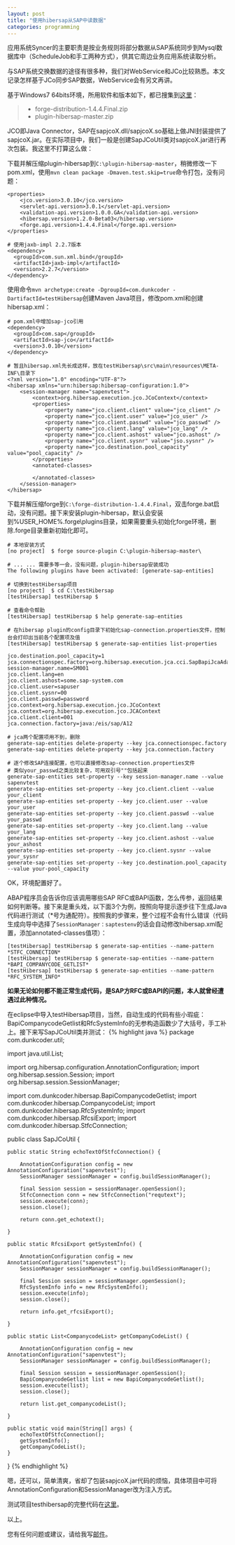 ```yaml
---
layout: post
title: "使用hibersap从SAP中读数据"
categories: programming
---
```


应用系统Syncer的主要职责是按业务规则将部分数据从SAP系统同步到Mysql数据库中（ScheduleJob和手工两种方式），供其它周边业务应用系统读取分析。

与SAP系统交换数据的途径有很多种，我们对WebService和JCo比较熟悉。本文记录怎样基于JCo同步SAP数据，WebService会有另文再讲。

基于Windows7 64bits环境，所用软件和版本如下，都已搜集到[这里](http://pan.baidu.com/s/1o6kcmwE)：
>* forge-distribution-1.4.4.Final.zip
>* plugin-hibersap-master.zip

JCO即Java Connector，SAP在sapjcoX.dll/sapjcoX.so基础上做JNI封装提供了sapjcoX.jar。在实际项目中，我们一般是创建SapJCoUtil类对sapjcoX.jar进行再次包装。我这里不打算这么做：

下载并解压缩plugin-hibersap到`C:\plugin-hibersap-master`，稍微修改一下pom.xml，使用`mvn clean package -Dmaven.test.skip=true`命令打包，没有问题：

	<properties>
    	<jco.version>3.0.10</jco.version>
    	<servlet-api.version>3.0.1</servlet-api.version>
    	<validation-api.version>1.0.0.GA</validation-api.version>
    	<hibersap.version>1.2.0-Beta03</hibersap.version>
    	<forge.api.version>1.4.4.Final</forge.api.version>
	</properties>

	# 使用jaxb-impl 2.2.7版本
	<dependency>
      <groupId>com.sun.xml.bind</groupId>
      <artifactId>jaxb-impl</artifactId>
      <version>2.2.7</version>
    </dependency>

使用命令`mvn archetype:create -DgroupId=com.dunkcoder -DartifactId=testHibersap`创建Maven Java项目，修改pom.xml和创建hibersap.xml：
	
	# pom.xml中增加sap-jco引用
	<dependency>
      <groupId>com.sap</groupId>
      <artifactId>sap-jco</artifactId>
      <version>3.0.10</version>
    </dependency>

    # 暂且hibersap.xml先长成这样，放在testHibersap\src\main\resources\META-INF\目录下
    <?xml version="1.0" encoding="UTF-8"?>
	<hibersap xmlns="urn:hibersap:hibersap-configuration:1.0">
		<session-manager name="sapenvtest">
			<context>org.hibersap.execution.jco.JCoContext</context>
			<properties>
				<property name="jco.client.client" value="jco_client" />
				<property name="jco.client.user" value="jco_user" />
				<property name="jco.client.passwd" value="jco_passwd" />
				<property name="jco.client.lang" value="jco_lang" />
				<property name="jco.client.ashost" value="jco.ashost" />
				<property name="jco.client.sysnr" value="jso.sysnr" />
				<property name="jco.destination.pool_capacity" value="pool_capacity" />
			</properties>
			<annotated-classes>

			</annotated-classes>
		</session-manager>
	</hibersap>

下载并解压缩forge到`C:\forge-distribution-1.4.4.Final`，双击forge.bat启动，没有问题。接下来安装plugin-hibersap，默认会安装到%USER_HOME%\.forge\plugins目录，如果需要重头初始化forge环境，删除.forge目录重新初始化即可。
	
	# 本地安装方式
	[no project]  $ forge source-plugin C:\plugin-hibersap-master\

	# ... ... 需要多等一会，没有问题，plugin-hibersap安装成功
	The following plugins have been activated: [generate-sap-entities]

	# 切换到testHibersap项目
	[no project]  $ cd C:\testHibersap
	[testHibersap] testHibersap $

	# 查看命令帮助
	[testHibersap] testHibersap $ help generate-sap-entities

	# 在hibersap plugin的config目录下初始化sap-connection.properties文件，控制台会打印出当前各个配置项及值
	[testHibersap] testHibersap $ generate-sap-entities list-properties

	jco.destination.pool_capacity=1
	jca.connectionspec.factory=org.hibersap.execution.jca.cci.SapBapiJcaAdapterConnectionSpecFactory
	session-manager.name=SM001
	jco.client.lang=en
	jco.client.ashost=some.sap-system.com
	jco.client.user=sapuser
	jco.client.sysnr=00
	jco.client.passwd=password
	jco.context=org.hibersap.execution.jco.JCoContext
	jca.context=org.hibersap.execution.jco.JCAContext
	jco.client.client=001
	jca.connection.factory=java:/eis/sap/A12

	# jca两个配置项用不到，删除
	generate-sap-entities delete-property --key jca.connectionspec.factory
	generate-sap-entities delete-property --key jca.connection.factory

	# 逐个修改SAP连接配置，也可以直接修改sap-connection.properties文件
	# 类似your_passwd之类比较复杂，可用双引号""包括起来
	generate-sap-entities set-property --key session-manager.name --value sapenvtest
	generate-sap-entities set-property --key jco.client.client --value your_client
	generate-sap-entities set-property --key jco.client.user --value your_user
	generate-sap-entities set-property --key jco.client.passwd --value your_passwd
	generate-sap-entities set-property --key jco.client.lang --value your_lang
	generate-sap-entities set-property --key jco.client.ashost --value your_ashost
	generate-sap-entities set-property --key jco.client.sysnr --value your_sysnr
	generate-sap-entities set-property --key jco.destination.pool_capacity --value your-pool_capacity

OK，环境配置好了。

ABAP程序员会告诉你应该调用哪些SAP RFC或BAPI函数，怎么传参，返回结果如何判断等。接下来是重头戏，以下面3个为例，按照向导提示逐步往下生成Java代码进行测试（*号为通配符）。按照我的步骤来，整个过程不会有什么错误（代码生成向导中选择了`SessionManager：saptestenv`的话会自动修改hibersap.xml配置，添加annotated-classes值项）：

	[testHibersap] testHibersap $ generate-sap-entities --name-pattern *STFC_CONNECTION*
	[testHibersap] testHibersap $ generate-sap-entities --name-pattern *BAPI_COMPANYCODE_GETLIST*
	[testHibersap] testHibersap $ generate-sap-entities --name-pattern *RFC_SYSTEM_INFO*
**如果无论如何都不能正常生成代码，是SAP方RFC或BAPI的问题，本人就曾经遭遇过此种情况。**

在eclipse中导入testHibersap项目，当然，自动生成的代码有些小瑕疵：BapiCompanycodeGetlist和RfcSystemInfo的无参构造函数少了大括号，手工补上。接下来写SapJCoUtil类并测试：
{% highlight java %}
package com.dunkcoder.util;

import java.util.List;

import org.hibersap.configuration.AnnotationConfiguration;
import org.hibersap.session.Session;
import org.hibersap.session.SessionManager;

import com.dunkcoder.hibersap.BapiCompanycodeGetlist;
import com.dunkcoder.hibersap.CompanycodeList;
import com.dunkcoder.hibersap.RfcSystemInfo;
import com.dunkcoder.hibersap.RfcsiExport;
import com.dunkcoder.hibersap.StfcConnection;

public class SapJCoUtil {

	public static String echoTextOfStfcConnection() {

		AnnotationConfiguration config = new AnnotationConfiguration("sapenvtest");
		SessionManager sessionManager = config.buildSessionManager();

		final Session session = sessionManager.openSession();
		StfcConnection conn = new StfcConnection("requtext");
		session.execute(conn);
		session.close();

		return conn.get_echotext();

	}

	public static RfcsiExport getSystemInfo() {

		AnnotationConfiguration config = new AnnotationConfiguration("sapenvtest");
		SessionManager sessionManager = config.buildSessionManager();

		final Session session = sessionManager.openSession();
		RfcSystemInfo info = new RfcSystemInfo();
		session.execute(info);
		session.close();

		return info.get_rfcsiExport();

	}

	public static List<CompanycodeList> getCompanyCodeList() {

		AnnotationConfiguration config = new AnnotationConfiguration("sapenvtest");
		SessionManager sessionManager = config.buildSessionManager();

		final Session session = sessionManager.openSession();
		BapiCompanycodeGetlist list = new BapiCompanycodeGetlist();
		session.execute(list);
		session.close();

		return list.get_companycodeList();

	}

	public static void main(String[] args) {
		echoTextOfStfcConnection();
		getSystemInfo();
		getCompanyCodeList();
	}
	
}
{% endhighlight %}

嗯，还可以，简单清爽，省却了包装sapjcoX.jar代码的烦恼，具体项目中可将AnnotationConfiguration和SessionManager改为注入方式。

测试项目testhibersap的完整代码在[这里](https://github.com/yinwer81/testHibersap)。


以上。

您有任何问题或建议，请给我写[邮件](mailto:yinwer81@gmail.com)。
